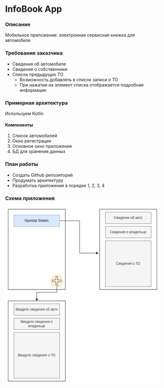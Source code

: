 # InfoBook App

### Описание

Мобильное приложение: электронная сервисная книжка для автомобиля

### Требования заказчика

- Сведения об автомобиле
- Сведения о собственнике
- Список предыдущих ТО
    - Возможность добавлять в список записи о ТО
    - При нажатии на элемент списка отображается подробная информация

### Примерная архитектура

Используем Kotlin

#### Компоненты
1. Список автомобилей
2. Окно регистрации
3. Основное окно приложения
4. БД для хранения данных

### План работы

- Создать Github репозиторий
- Продумать архитектуру
- Разработка приложения в порядке 1, 2, 3, 4

### Схема приложения

![](./images/InfoBook.png)
